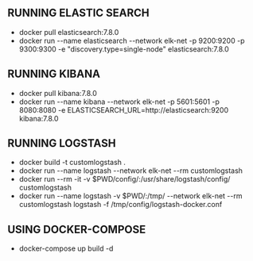 ## RUNNING ELASTIC SEARCH
* docker pull elasticsearch:7.8.0
* docker run --name elasticsearch --network elk-net -p 9200:9200 -p 9300:9300 -e "discovery.type=single-node" elasticsearch:7.8.0

## RUNNING KIBANA
* docker pull kibana:7.8.0
* docker run --name kibana --network elk-net -p 5601:5601 -p 8080:8080 -e ELASTICSEARCH_URL=http://elasticsearch:9200 kibana:7.8.0 

## RUNNING LOGSTASH
* docker build -t customlogstash .
* docker run --name logstash --network elk-net --rm customlogstash 
* docker run --rm -it -v $PWD/config/:/usr/share/logstash/config/ customlogstash
* docker run --name logstash -v $PWD/:/tmp/ --network elk-net --rm customlogstash logstash -f /tmp/config/logstash-docker.conf

## USING DOCKER-COMPOSE
* docker-compose up build -d

